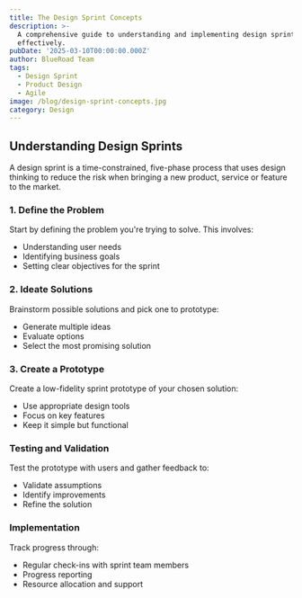 ```yaml
---
title: The Design Sprint Concepts
description: >-
  A comprehensive guide to understanding and implementing design sprints
  effectively.
pubDate: '2025-03-10T00:00:00.000Z'
author: BlueRoad Team
tags:
  - Design Sprint
  - Product Design
  - Agile
image: /blog/design-sprint-concepts.jpg
category: Design
---
```


## Understanding Design Sprints

A design sprint is a time-constrained, five-phase process that uses design thinking to reduce the risk when bringing a new product, service or feature to the market.

### 1. Define the Problem

Start by defining the problem you're trying to solve. This involves:
- Understanding user needs
- Identifying business goals
- Setting clear objectives for the sprint

### 2. Ideate Solutions

Brainstorm possible solutions and pick one to prototype:
- Generate multiple ideas
- Evaluate options
- Select the most promising solution

### 3. Create a Prototype

Create a low-fidelity sprint prototype of your chosen solution:
- Use appropriate design tools
- Focus on key features
- Keep it simple but functional

### Testing and Validation

Test the prototype with users and gather feedback to:
- Validate assumptions
- Identify improvements
- Refine the solution

### Implementation

Track progress through:
- Regular check-ins with sprint team members
- Progress reporting
- Resource allocation and support
